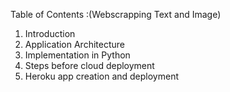 Table of Contents :(Webscrapping Text and Image)

1. Introduction
1. Application Architecture 
2. Implementation in Python
3. Steps before cloud deployment
4. Heroku app creation and deployment

